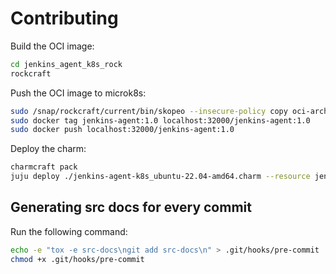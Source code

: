 # Contributing

Build the OCI image:

```bash
cd jenkins_agent_k8s_rock
rockcraft
```

Push the OCI image to microk8s:

```bash
sudo /snap/rockcraft/current/bin/skopeo --insecure-policy copy oci-archive:jenkins_agent_k8s_rock/jenkins-agent-k8s_1.0_amd64.rock docker-daemon:jenkins-agent:1.0
sudo docker tag jenkins-agent:1.0 localhost:32000/jenkins-agent:1.0
sudo docker push localhost:32000/jenkins-agent:1.0
```

Deploy the charm:

```bash
charmcraft pack
juju deploy ./jenkins-agent-k8s_ubuntu-22.04-amd64.charm --resource jenkins-image=localhost:32000/jenkins-agent:1.0
```

## Generating src docs for every commit

Run the following command:

```bash
echo -e "tox -e src-docs\ngit add src-docs\n" > .git/hooks/pre-commit
chmod +x .git/hooks/pre-commit
```
